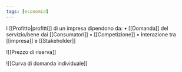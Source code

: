 ```yaml
---
tags: [economia]
---
```

I [[Profitto|profitti]] di un impresa dipendono da:
	• [[Domanda]] del servizio/bene dai [[Consumatori]]
	• [[Competizione]]
	• Interazione tra [[impresa]] e [[Stakeholder]]

![[Prezzo di riserva]]

![[Curva di domanda individuale]]